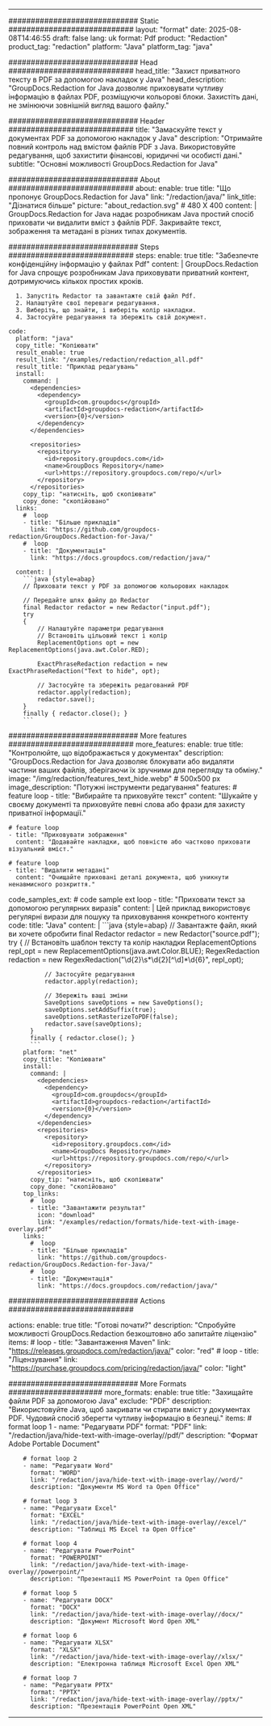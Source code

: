
---
############################# Static ############################
layout: "format"
date:  2025-08-08T14:46:55
draft: false
lang: uk
format: Pdf
product: "Redaction"
product_tag: "redaction"
platform: "Java"
platform_tag: "java"

############################# Head ############################
head_title: "Захист приватного тексту в PDF за допомогою накладок у Java"
head_description: "GroupDocs.Redaction for Java дозволяє приховувати чутливу інформацію в файлах PDF, розміщуючи кольорові блоки. Захистіть дані, не змінюючи зовнішній вигляд вашого файлу."

############################# Header ############################
title: "Замаскуйте текст у документах PDF за допомогою накладок у Java" 
description: "Отримайте повний контроль над вмістом файлів PDF з Java. Використовуйте редагування, щоб захистити фінансові, юридичні чи особисті дані."
subtitle: "Основні можливості GroupDocs.Redaction for Java" 

############################# About ############################
about:
    enable: true
    title: "Що пропонує GroupDocs.Redaction for Java"
    link: "/redaction/java/"
    link_title: "Дізнатися більше"
    picture: "about_redaction.svg" # 480 X 400
    content: |
       GroupDocs.Redaction for Java надає розробникам Java простий спосіб приховати чи видалити вміст з файлів PDF. Закривайте текст, зображення та метадані в різних типах документів.

############################# Steps ############################
steps:
    enable: true
    title: "Забезпечте конфіденційну інформацію у файлах Pdf"
    content: |
      GroupDocs.Redaction for Java спрощує розробникам Java приховувати приватний контент, дотримуючись кількох простих кроків.
      
      1. Запустіть Redactor та завантажте свій файл Pdf.
      2. Налаштуйте свої переваги редагування.
      3. Виберіть, що знайти, і виберіть колір накладки.
      4. Застосуйте редагування та збережіть свій документ.
   
    code:
      platform: "java"
      copy_title: "Копіювати"
      result_enable: true
      result_link: "/examples/redaction/redaction_all.pdf"
      result_title: "Приклад редагувань"
      install:
        command: |
          <dependencies>
            <dependency>
              <groupId>com.groupdocs</groupId>
              <artifactId>groupdocs-redaction</artifactId>
              <version>{0}</version>
            </dependency>
          </dependencies>

          <repositories>
            <repository>
              <id>repository.groupdocs.com</id>
              <name>GroupDocs Repository</name>
              <url>https://repository.groupdocs.com/repo/</url>
            </repository>
          </repositories>
        copy_tip: "натисніть, щоб скопіювати"
        copy_done: "скопійовано"
      links:
        #  loop
        - title: "Більше прикладів"
          link: "https://github.com/groupdocs-redaction/GroupDocs.Redaction-for-Java/"
        #  loop
        - title: "Документація"
          link: "https://docs.groupdocs.com/redaction/java/"
          
      content: |
        ```java {style=abap}
        // Приховати текст у PDF за допомогою кольорових накладок

        // Передайте шлях файлу до Redactor
        final Redactor redactor = new Redactor("input.pdf");
        try
        {
            // Налаштуйте параметри редагування
            // Встановіть цільовий текст і колір
            ReplacementOptions opt = new ReplacementOptions(java.awt.Color.RED);
            
            ExactPhraseRedaction redaction = new ExactPhraseRedaction("Text to hide", opt);

            // Застосуйте та збережіть редагований PDF
            redactor.apply(redaction);
            redactor.save();
        }
        finally { redactor.close(); }
        ```            


############################# More features ############################
more_features:
  enable: true
  title: "Контролюйте, що відображається у документах"
  description: "GroupDocs.Redaction for Java дозволяє блокувати або видаляти частини ваших файлів, зберігаючи їх зручними для перегляду та обміну."
  image: "/img/redaction/features_text_hide.webp" # 500x500 px
  image_description: "Потужні інструменти редагування"
  features:
    # feature loop
    - title: "Вибирайте та приховуйте текст"
      content: "Шукайте у своєму документі та приховуйте певні слова або фрази для захисту приватної інформації."

    # feature loop
    - title: "Приховувати зображення"
      content: "Додавайте накладки, щоб повністю або частково приховати візуальний вміст."

    # feature loop
    - title: "Видалити метадані"
      content: "Очищайте приховані деталі документа, щоб уникнути ненавмисного розкриття."
      
  code_samples_ext:
    # code sample ext loop
    - title: "Приховати текст за допомогою регулярних виразів"
      content: |
        Цей приклад використовує регулярні вирази для пошуку та приховування конкретного контенту
      code:
        title: "Java"
        content: |
          ```java {style=abap}
          //  Завантажте файл, який ви хочете обробити
          final Redactor redactor = new Redactor("source.pdf");
          try
          {
              // Встановіть шаблон тексту та колір накладки
              ReplacementOptions repl_opt = new ReplacementOptions(java.awt.Color.BLUE);
              RegexRedaction redaction = new RegexRedaction("\\d{2}\\s*\\d{2}[^\\d]*\\d{6}", repl_opt);
              
              // Застосуйте редагування
              redactor.apply(redaction);

              // Збережіть ваші зміни
              SaveOptions saveOptions = new SaveOptions();
              saveOptions.setAddSuffix(true);
              saveOptions.setRasterizeToPDF(false);
              redactor.save(saveOptions);
          }
          finally { redactor.close(); }
          ```
        platform: "net"
        copy_title: "Копіювати"
        install:
          command: |
            <dependencies>
              <dependency>
                <groupId>com.groupdocs</groupId>
                <artifactId>groupdocs-redaction</artifactId>
                <version>{0}</version>
              </dependency>
            </dependencies>
            <repositories>
              <repository>
                <id>repository.groupdocs.com</id>
                <name>GroupDocs Repository</name>
                <url>https://repository.groupdocs.com/repo/</url>
              </repository>
            </repositories>
          copy_tip: "натисніть, щоб скопіювати"
          copy_done: "скопійовано"
        top_links:
          #  loop
          - title: "Завантажити результат"
            icon: "download"
            link: "/examples/redaction/formats/hide-text-with-image-overlay.pdf"
        links:
          #  loop
          - title: "Більше прикладів"
            link: "https://github.com/groupdocs-redaction/GroupDocs.Redaction-for-Java/"
          #  loop
          - title: "Документація"
            link: "https://docs.groupdocs.com/redaction/java/"


############################# Actions ############################

actions:
  enable: true
  title: "Готові почати?"
  description: "Спробуйте можливості GroupDocs.Redaction безкоштовно або запитайте ліцензію"
  items:
    #  loop
    - title: "Завантаження Maven"
      link: "https://releases.groupdocs.com/redaction/java/"
      color: "red"
        #  loop
    - title: "Ліцензування"
      link: "https://purchase.groupdocs.com/pricing/redaction/java/"
      color: "light"


############################# More Formats #####################
more_formats:
    enable: true
    title: "Захищайте файли PDF за допомогою Java"
    exclude: "PDF"
    description: "Використовуйте Java, щоб закривати чи стирати вміст у документах PDF. Чудовий спосіб зберегти чутливу інформацію в безпеці."
    items: 
        # format loop 1
        - name: "Редагувати PDF"
          format: "PDF"
          link: "/redaction/java/hide-text-with-image-overlay//pdf/"
          description: "Формат Adobe Portable Document"

        # format loop 2
        - name: "Редагувати Word"
          format: "WORD"
          link: "/redaction/java/hide-text-with-image-overlay//word/"
          description: "Документи MS Word та Open Office"
          
        # format loop 3
        - name: "Редагувати Excel"
          format: "EXCEL"
          link: "/redaction/java/hide-text-with-image-overlay//excel/"
          description: "Таблиці MS Excel та Open Office"

        # format loop 4
        - name: "Редагувати PowerPoint"
          format: "POWERPOINT"
          link: "/redaction/java/hide-text-with-image-overlay//powerpoint/"
          description: "Презентації MS PowerPoint та Open Office"

        # format loop 5
        - name: "Редагувати DOCX"
          format: "DOCX"
          link: "/redaction/java/hide-text-with-image-overlay//docx/"
          description: "Документ Microsoft Word Open XML"
          
        # format loop 6
        - name: "Редагувати XLSX"
          format: "XLSX"
          link: "/redaction/java/hide-text-with-image-overlay//xlsx/"
          description: "Електронна таблиця Microsoft Excel Open XML"
          
        # format loop 7
        - name: "Редагувати PPTX"
          format: "PPTX"
          link: "/redaction/java/hide-text-with-image-overlay//pptx/"
          description: "Презентація PowerPoint Open XML"


---